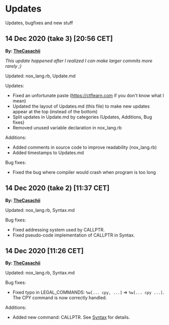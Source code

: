 # Updates
Updates, bugfixes and new stuff

## 14 Dec 2020 (take 3) [20:56 CET]
**By: [TheCasachii](https://github.com/TheCasachii)**

*This update happened after I realized I can make larger commits more rarely ;)*

Updated: nox_lang.rb, Update.md

Updates:
- Fixed an unfortunate paste (https://ctflearn.com if you don't know what I mean)
- Updated the layout of Updates.md (this file) to make new updates appear at the top (instead of the bottom)
- Split updates in Update.md by categories (Updates, Additions, Bug fixes)
- Removed unused variable declaration in nox_lang.rb

Additions:
- Added comments in source code to improve readability (nox_lang.rb)
- Added timestamps to Updates.md

Bug fixes:
- Fixed the bug where compiler would crash when program is too long

## 14 Dec 2020 (take 2) [11:37 CET]
**By: [TheCasachii](https://github.com/TheCasachii)**

Updated: nox_lang.rb, Syntax.md

Bug fixes:
- Fixed addressing system used by CALLPTR.
- Fixed pseudo-code implementation of CALLPTR in Syntax.

## 14 Dec 2020 [11:26 CET]
**By: [TheCasachii](https://github.com/TheCasachii)**

Updated: nox_lang.rb, Syntax.md

Bug fixes:
- Fixed typo in LEGAL_COMMANDS: `%w[... cpy, ...]` => `%w[... cpy ...]`. The CPY command is now correctly handled.

Additions:
- Added new command: CALLPTR. See [Syntax](Syntax.md#callptr) for details.
